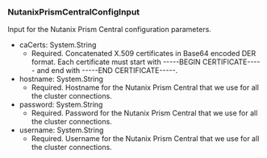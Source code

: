 ### NutanixPrismCentralConfigInput
Input for the Nutanix Prism Central configuration parameters.

- caCerts: System.String
  - Required. Concatenated X.509 certificates in Base64 encoded DER format. Each certificate must start with -----BEGIN CERTIFICATE----- and end with -----END CERTIFICATE-----.
- hostname: System.String
  - Required. Hostname for the Nutanix Prism Central that we use for all the cluster connections.
- password: System.String
  - Required. Password for the Nutanix Prism Central that we use for all the cluster connections.
- username: System.String
  - Required. Username for the Nutanix Prism Central that we use for all the cluster connections.
